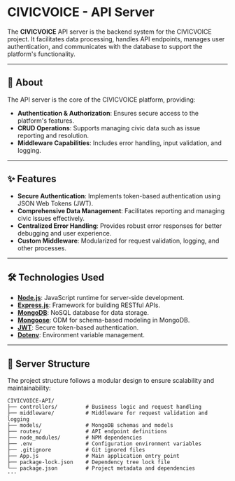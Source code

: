 # CIVICVOICE - API Server

The **CIVICVOICE** API server is the backend system for the CIVICVOICE project. It facilitates data processing, handles API endpoints, manages user authentication, and communicates with the database to support the platform's functionality.

---

## 📝 About

The API server is the core of the CIVICVOICE platform, providing:
- **Authentication & Authorization**: Ensures secure access to the platform's features.
- **CRUD Operations**: Supports managing civic data such as issue reporting and resolution.
- **Middleware Capabilities**: Includes error handling, input validation, and logging.


---

## ✨ Features

- **Secure Authentication**: Implements token-based authentication using JSON Web Tokens (JWT).
- **Comprehensive Data Management**: Facilitates reporting and managing civic issues effectively.
- **Centralized Error Handling**: Provides robust error responses for better debugging and user experience.
- **Custom Middleware**: Modularized for request validation, logging, and other processes.

---

## 🛠️ Technologies Used

- **[Node.js](https://nodejs.org/)**: JavaScript runtime for server-side development.
- **[Express.js](https://expressjs.com/)**: Framework for building RESTful APIs.
- **[MongoDB](https://www.mongodb.com/)**: NoSQL database for data storage.
- **[Mongoose](https://mongoosejs.com/)**: ODM for schema-based modeling in MongoDB.
- **[JWT](https://jwt.io/)**: Secure token-based authentication.
- **[Dotenv](https://github.com/motdotla/dotenv)**: Environment variable management.

---

## 📁 Server Structure

The project structure follows a modular design to ensure scalability and maintainability:

```plaintext
CIVICVOICE-API/
├── controllers/         # Business logic and request handling
├── middleware/          # Middleware for request validation and logging
├── models/              # MongoDB schemas and models
├── routes/              # API endpoint definitions
├── node_modules/        # NPM dependencies
├── .env                 # Configuration environment variables
├── .gitignore           # Git ignored files
├── App.js               # Main application entry point
├── package-lock.json    # Dependency tree lock file
└── package.json         # Project metadata and dependencies
'''
